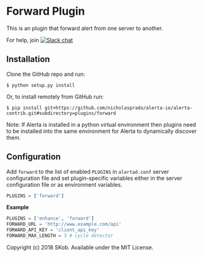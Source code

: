 Forward Plugin
========================

This is an plugin that forward alert from one server to another.

For help, join [![Slack chat](https://img.shields.io/badge/chat-on%20slack-blue?logo=slack)](https://slack.alerta.dev)

Installation
------------

Clone the GitHub repo and run:

    $ python setup.py install

Or, to install remotely from GitHub run:

    $ pip install git+https://github.com/nicholasprado/alerta-io/alerta-contrib.git#subdirectory=plugins/forward

Note: If Alerta is installed in a python virtual environment then plugins
need to be installed into the same environment for Alerta to dynamically
discover them.

Configuration
-------------

Add `forward` to the list of enabled `PLUGINS` in `alertad.conf` server
configuration file and set plugin-specific variables either in the
server configuration file or as environment variables.

```python
PLUGINS = ['forward']
```

**Example**

```python
PLUGINS = ['enhance', 'forward']
FORWARD_URL = 'http://www.example.com/api'
FORWARD_API_KEY = 'client_api_key'
FORWARD_MAX_LENGTH = 3 # cycle detector
```

Copyright (c) 2018 SKob. Available under the MIT License.
